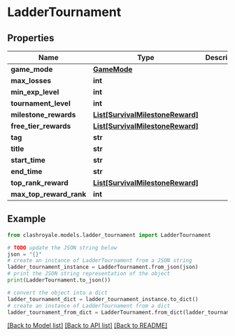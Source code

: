 # LadderTournament


## Properties

Name | Type | Description | Notes
------------ | ------------- | ------------- | -------------
**game_mode** | [**GameMode**](GameMode.md) |  | [optional] 
**max_losses** | **int** |  | [optional] 
**min_exp_level** | **int** |  | [optional] 
**tournament_level** | **int** |  | [optional] 
**milestone_rewards** | [**List[SurvivalMilestoneReward]**](SurvivalMilestoneReward.md) |  | [optional] 
**free_tier_rewards** | [**List[SurvivalMilestoneReward]**](SurvivalMilestoneReward.md) |  | [optional] 
**tag** | **str** |  | [optional] 
**title** | **str** |  | [optional] 
**start_time** | **str** |  | [optional] 
**end_time** | **str** |  | [optional] 
**top_rank_reward** | [**List[SurvivalMilestoneReward]**](SurvivalMilestoneReward.md) |  | [optional] 
**max_top_reward_rank** | **int** |  | [optional] 

## Example

```python
from clashroyale.models.ladder_tournament import LadderTournament

# TODO update the JSON string below
json = "{}"
# create an instance of LadderTournament from a JSON string
ladder_tournament_instance = LadderTournament.from_json(json)
# print the JSON string representation of the object
print(LadderTournament.to_json())

# convert the object into a dict
ladder_tournament_dict = ladder_tournament_instance.to_dict()
# create an instance of LadderTournament from a dict
ladder_tournament_from_dict = LadderTournament.from_dict(ladder_tournament_dict)
```
[[Back to Model list]](../README.md#documentation-for-models) [[Back to API list]](../README.md#documentation-for-api-endpoints) [[Back to README]](../README.md)


